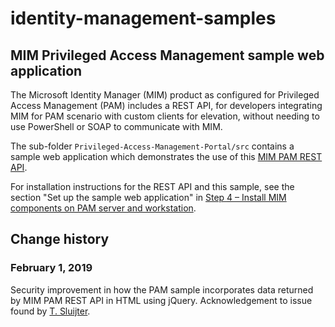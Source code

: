 # identity-management-samples

## MIM Privileged Access Management sample web application

The Microsoft Identity Manager (MIM) product as configured for Privileged Access Management (PAM) includes a REST API, for developers integrating MIM for PAM scenario with custom clients for elevation, without needing to use PowerShell or SOAP to communicate with MIM.

The sub-folder `Privileged-Access-Management-Portal/src` contains a sample web application which demonstrates the use of this [MIM PAM REST API](https://docs.microsoft.com/en-us/microsoft-identity-manager/reference/privileged-access-management-rest-api-reference).

For installation instructions for the REST API and this sample, see the section "Set up the sample web application" in 
[Step 4 – Install MIM components on PAM server and workstation](https://docs.microsoft.com/en-us/microsoft-identity-manager/pam/step-4-install-mim-components-on-pam-server).

## Change history

### February 1, 2019

Security improvement in how the PAM sample incorporates data returned by MIM PAM REST API in HTML using jQuery.  Acknowledgement to issue found by [T. Sluijter](https://www.kilala.nl).

